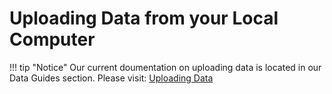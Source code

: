 # Uploading Data from your Local Computer

!!! tip "Notice"
    Our current doumentation on uploading data is located in our Data Guides section. Please visit: [Uploading Data](../../guides/data/command-line/#uploading-data)

